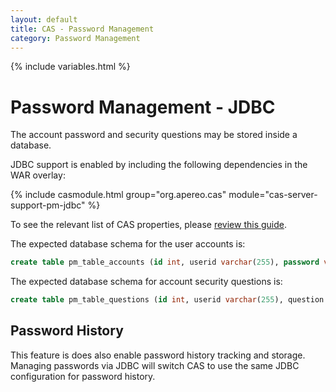 ```yaml
---
layout: default
title: CAS - Password Management
category: Password Management
---
```


{% include variables.html %}

# Password Management - JDBC

The account password and security questions may be stored inside a database.

JDBC support is enabled by including the following dependencies in the WAR overlay:

{% include casmodule.html group="org.apereo.cas" module="cas-server-support-pm-jdbc" %}

To see the relevant list of CAS properties, please [review this guide](../configuration/Configuration-Properties.html#jdbc-password-management).

The expected database schema for the user accounts is:

```sql
create table pm_table_accounts (id int, userid varchar(255), password varchar(255), email varchar(255), phone varchar(255));
```

The expected database schema for account security questions is:

```sql
create table pm_table_questions (id int, userid varchar(255), question varchar(255), answer varchar(255));
```

## Password History

This feature is does also enable password history tracking and storage. Managing passwords via JDBC will switch CAS to use the same JDBC configuration for password history.
